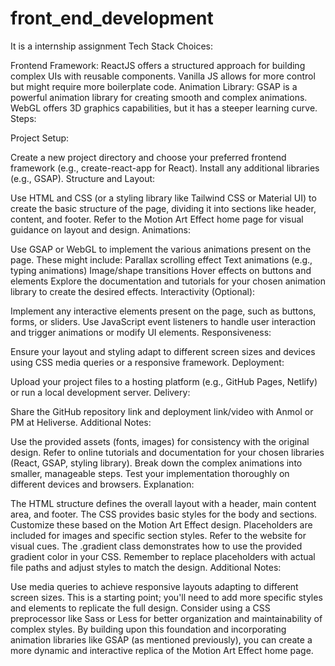 # front_end_development
It is a internship assignment
Tech Stack Choices:

Frontend Framework: ReactJS offers a structured approach for building complex UIs with reusable components. Vanilla JS allows for more control but might require more boilerplate code.
Animation Library: GSAP is a powerful animation library for creating smooth and complex animations. WebGL offers 3D graphics capabilities, but it has a steeper learning curve.
Steps:

Project Setup:

Create a new project directory and choose your preferred frontend framework (e.g., create-react-app for React).
Install any additional libraries (e.g., GSAP).
Structure and Layout:

Use HTML and CSS (or a styling library like Tailwind CSS or Material UI) to create the basic structure of the page, dividing it into sections like header, content, and footer.
Refer to the Motion Art Effect home page for visual guidance on layout and design.
Animations:

Use GSAP or WebGL to implement the various animations present on the page. These might include:
Parallax scrolling effect
Text animations (e.g., typing animations)
Image/shape transitions
Hover effects on buttons and elements
Explore the documentation and tutorials for your chosen animation library to create the desired effects.
Interactivity (Optional):

Implement any interactive elements present on the page, such as buttons, forms, or sliders.
Use JavaScript event listeners to handle user interaction and trigger animations or modify UI elements.
Responsiveness:

Ensure your layout and styling adapt to different screen sizes and devices using CSS media queries or a responsive framework.
Deployment:

Upload your project files to a hosting platform (e.g., GitHub Pages, Netlify) or run a local development server.
Delivery:

Share the GitHub repository link and deployment link/video with Anmol or PM at Heliverse.
Additional Notes:

Use the provided assets (fonts, images) for consistency with the original design.
Refer to online tutorials and documentation for your chosen libraries (React, GSAP, styling library).
Break down the complex animations into smaller, manageable steps.
Test your implementation thoroughly on different devices and browsers.
Explanation:

The HTML structure defines the overall layout with a header, main content area, and footer.
The CSS provides basic styles for the body and sections. Customize these based on the Motion Art Effect design.
Placeholders are included for images and specific section styles. Refer to the website for visual cues.
The .gradient class demonstrates how to use the provided gradient color in your CSS.
Remember to replace placeholders with actual file paths and adjust styles to match the design.
Additional Notes:

Use media queries to achieve responsive layouts adapting to different screen sizes.
This is a starting point; you'll need to add more specific styles and elements to replicate the full design.
Consider using a CSS preprocessor like Sass or Less for better organization and maintainability of complex styles.
By building upon this foundation and incorporating animation libraries like GSAP (as mentioned previously), you can create a more dynamic and interactive replica of the Motion Art Effect home page.
